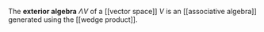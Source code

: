 The **exterior algebra** $\Lambda V$ of a [[vector space]] $V$ is an [[associative algebra]] generated using the [[wedge product]].